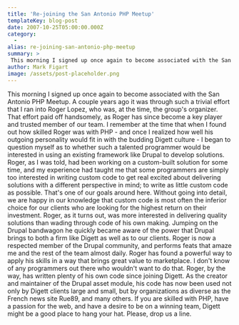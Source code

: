 ```yaml
---
title: 'Re-joining the San Antonio PHP Meetup'
templateKey: blog-post
date: 2007-10-25T05:00:00.000Z
category: 
  -
alias: re-joining-san-antonio-php-meetup
summary: > 
 This morning I signed up once again to become associated with the San Antonio PHP Meetup. A couple years ago it was through such a trivial effort that I ran into Roger Lopez, who was, at the time, the group's organizer. That effort paid off handsomely, as Roger has since become a key player and trusted member of our team.
author: Mark Figart
image: /assets/post-placeholder.png
---
```


This morning I signed up once again to become associated with the San Antonio PHP Meetup. A couple years ago it was through such a trivial effort that I ran into Roger Lopez, who was, at the time, the group's organizer. That effort paid off handsomely, as Roger has since become a key player and trusted member of our team. I remember at the time that when I found out how skilled Roger was with PHP - and once I realized how well his outgoing personality would fit in with the budding Digett culture - I began to question myself as to whether such a talented programmer would be interested in using an existing framework like Drupal to develop solutions. Roger, as I was told, had been working on a custom-built solution for some time, and my experience had taught me that some programmers are simply too interested in writing custom code to get real excited about delivering solutions with a different perspective in mind; to write as little custom code as possible. That's one of our goals around here. Without going into detail, we are happy in our knowledge that custom code is most often the inferior choice for our clients who are looking for the highest return on their investment. Roger, as it turns out, was more interested in delivering quality solutions than wading through code of his own making. Jumping on the Drupal bandwagon he quickly became aware of the power that Drupal brings to both a firm like Digett as well as to our clients. Roger is now a respected member of the Drupal community, and performs feats that amaze me and the rest of the team almost daily. Roger has found a powerful way to apply his skills in a way that brings great value to marketplace. I don't know of any programmers out there who wouldn't want to do that. Roger, by the way, has written plenty of his own code since joining Digett. As the creator and maintainer of the Drupal asset module, his code has now been used not only by Digett clients large and small, but by organizations as diverse as the French news site Rue89, and many others. If you are skilled with PHP, have a passion for the web, and have a desire to be on a winning team, Digett might be a good place to hang your hat. Please, drop us a line.